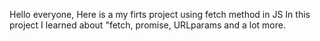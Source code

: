 Hello everyone,
Here is a my firts project using fetch method in JS 
In this project I learned about "fetch, promise, URLparams and a lot more.
